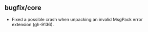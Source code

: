 ## bugfix/core

* Fixed a possible crash when unpacking an invalid MsgPack error extension
  (gh-9136).
